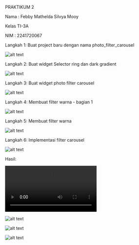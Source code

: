 PRAKTIKUM 2

Nama : Febby Mathelda Silvya Mooy

Kelas TI-3A

NIM : 2241720067

Langkah 1: Buat project baru dengan nama photo_filter_carousel

![alt text](image.png)

Langkah 2: Buat widget Selector ring dan dark gradient

![alt text](image-5.png)

Langkah 3: Buat widget photo filter carousel

![alt text](image-1.png)

Langkah 4: Membuat filter warna - bagian 1

![alt text](image-2.png)

Langkah 5: Membuat filter warna

![alt text](image-3.png)

Langkah 6: Implementasi filter carousel

![alt text](image-4.png)


Hasil: 

<video controls src="WhatsApp Video 2024-11-09 at 17.44.07_b7aa2850.mp4" title="filter"></video>

![alt text](image-6.png)

![alt text](image-7.png)

![alt text](image-8.png)

